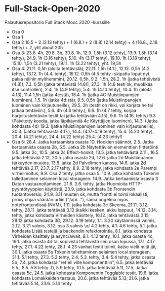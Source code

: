 # Full-Stack-Open-2020
Palautusrepositorio Full Stack Mooc 2020 -kurssille

- Osa 0
- Osa 1
- Osa 2 10,5  + 2 (2.13 tehty) + 1 (6.8.) + 2 (8.8) (2.14 tehty) + 4 (16.8., 2.18. tehty) + 2, yht about 20h
- Osa 3: 23.8. 4h, 29.8. 3h, 30.8. 1h, 12.9. 1,5h (3.12 tehty), 13.9. 1,5h (3.14 tehty), 24.9. 1h (3.16 tehty), 5.10. 4h (3.17 tehty), 19.10. 1h (3.18 tehty), 15.10. 1,5h (3.21 tehty), 19.11. 1h (3.22 tehty), yht. 19,5h
- Osa 4: 21.11. 0,5h (aloita tehtävistä), 22.11. 1,5h (4.1.), 12.12. 0,5h (4.2. tehty), 13.12. 1h (4.4. tehty), 19.12. 0,5h (4.5 tehty -skipattu loput nyt, palaa näihin myöhemmin), 20.12. 0,5h, 9.2. 1,5h, 28.2. 1h (jatka tehtävistä (4.8)), 7.3. 0,5h (jatka tehtävistä (4.8)), 27.3. 1h (4.8 testi ok, muokkaa itse controlleri), 2.4. 1h (4.9 tehty), 5.4. 1h (4.10 tehty), 10.4. 1h (aloita 4.13), 11.4 1,5h (jatka 4c:stä), 18.4. 1h (jatka 4C Muistiinpanojen luominen), 1.5. 1h (jatka 4d:stä), 9.5. 0,5h (jatka Muistiinpanojen luominen vain kirjautuneille), 29.5. 2h (testit on rikki, voi korjata ne tai jatkaa tehtäviin.), 5.6. 4h (4.6 tehty.), 6.6. 1h (4.7 tehty, korjaa harjoitustehtävän testit tai jatka tehtävään 4.15), 9.6. 1h (4.16. tehty) 9.3. (Päivitetty koodia, jatka läpikäyntiä 4c Käyttäjien luominen), 14.3. (Jatka kohdasta 4d) 19.3. (jatka Muistiinpanojen luominen vain kirjautuneille), 30.3. (Jatka tehtävästä 4.17.), 14.4. (4.17-4.19 tehty), 15.4. (4.20 tehty), 20.4. (4.21 tehty), 24.4. (4.22 tehty) 25.4. (4.23 tehty!)
- Osa 5: 28.4. Jatka kertaamista osasta 1D, Hookien säännöt, 2.5. Jatka kertaamista osasta 2b, 5.5. Jatka 2b Näytettävien elementtien filtteröinti. 9.5. jatka 2c, 10.5. jatka 2c Effect-hookit, 13.5. jatka tehtävästä 2.11., 16.5. jatka tehtävää 2.12, 20.5. jatka osasta 2d, 12.6. jatka 2d Muistiinpanon tärkeyden muutos. 13.6. jatka 2d Palvelimen kanssa, 14.6. jatka 2d tehtävää 2.17, 23.7. 2.17 tehty, 8.9. 2.18 tehty, jatka kohdasta 2e Parempi virheilmoitus, 9.9. Osa 2 tehty, jatka osaa 5. 10.9. jatka kohdasta Tokenin tallettaminen selaimen local storageen. 14.9. Jatka kertaamista osasta 3 Datan vastaanottaminen, 21.9. 3.6. tehty, jatka Huomioita HTTP-pyyntötyyppien käytöstä, 23.9. jatka kohdasta 3b Frontendin tuotantoversio, 24.9. 3.11 muuten ok, mutta frontti ei toimi lokaalisti, proxy ohjaa väärään urliin ("/api..."), sama ongelma myös notefrontendissä (NVM), 1.11. jatka kohdasta 3c Skeema, 21.11. 3.12. tehty, 28.11. jatka tehtävää 3.13 (kaikki kesken, akku loppuu), 14.12. 3.14. tehty, jatka kohdasta Virheiden käsittely, 16.12. jatka tehtävästä 3.15, 28.12 jatka kohdasta 3D, 29.12. 3.19 tehty, 1.1. 3.20 käytännössä valmis, 2.12. 3.21 valmis, 3.12. osa 3 valmis \o/ 4.2 tehty, 4.1. 4.6 tehty, 5.1. jatka kohdasta Lisää testejä ja backendin refaktorointia, 8.1. jatka kohdasta Virheiden käsittely ja async/await, 9.1. 4.12 tehty, 10.1. jatka osasta 4c, 16.1. jatka osasta 4d tai sopivista tehtävistä sen osan lopussa, 17.1. 4.17 tehty, 27.1. 4.22 tehty, 28.1. 4.23 vanhat testit toimii, katso vielä mitä jäi, 
30.1. jatka osasta 5a Tokenin tallettaminen selaimen local storageen, 31.1. 5.1 tehty, 27.3. 5.2 tehty, 2.4. 5.3. tehty, 3.4. 5.4 tehty, jatka osasta 5b, 7.4. jatka kohdasta "ref eli viite komponenttiin", 6.5. jatka tehtävää 5.5., 8.5. 5.8 tehty :D, 5.9 tehty, 10.5. jatka tehtävää 5.11, 17.5. Jatka osasta 5c, 24.5. jatka kohdasta Komponentin Togglable testit, 19.6. jatka kohdasta Lomakkeiden testaus, 20.6. jatka tehtävää 5.13, 21.6. jatka tehtävää 5.14, 23.6. 5.14 tehty
